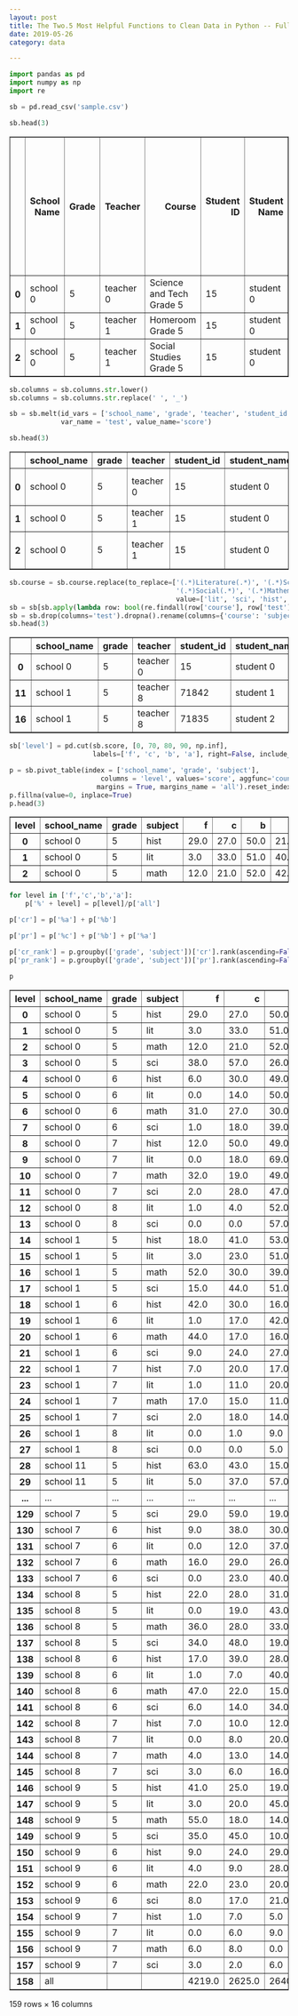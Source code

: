 ```yaml
---
layout: post
title: The Two.5 Most Helpful Functions to Clean Data in Python -- Full Notebook
date: 2019-05-26
category: data

---
```




```python
import pandas as pd
import numpy as np
import re
```


```python
sb = pd.read_csv('sample.csv')
```


```python
sb.head(3)
```




<div>
<style scoped>
    .dataframe tbody tr th:only-of-type {
        vertical-align: middle;
    }

    .dataframe tbody tr th {
        vertical-align: top;
    }

    .dataframe thead th {
        text-align: right;
    }
</style>
<table border="1" class="dataframe">
  <thead>
    <tr style="text-align: right;">
      <th></th>
      <th>School Name</th>
      <th>Grade</th>
      <th>Teacher</th>
      <th>Course</th>
      <th>Student ID</th>
      <th>Student Name</th>
      <th>Gr5 SCI Tri2 Final 18-19-Tri2 18-19-SS</th>
      <th>Gr6 SCI Tri2 Final 18-19-Tri2 18-19-SS</th>
      <th>Gr7 SCI Tri2 Final 18-19-Tri2 18-19-SS</th>
      <th>Gr8 SCI Tri2 Practice Written -Tri2 18-19-SS</th>
      <th>Gr5 MATH Tri2 Final 18-19-Tri 2 18-19-SS</th>
      <th>Gr6 MATH Tri2 Final 18-19-Tri2 18-19-SS</th>
      <th>Gr7 MATH Tri2 Final 18-19-Tri2 18-19-SS</th>
      <th>Gr7 HIST Tri2 Final 18-19-Tri2 18-19-SS</th>
      <th>Gr6 HIST Tri2 Final 18-19-Tri2 18-19-SS</th>
      <th>Gr5 LIT Tri2 Final Day 1 18-19-Tri2 18-19-SS</th>
      <th>Gr6 LIT Tri2 Final Day 1 18-19-Tri2 18-19-SS</th>
      <th>Gr7 LIT Tri2 Final Day 1 18-19-Tri2 18-19-SS</th>
      <th>Gr8 LIT Tri2 Final Day 1 18-19-Tri2 18-19-SS</th>
      <th>Gr5 HIST Tri2 Final 18-19-Tri2 18-19-SS</th>
    </tr>
  </thead>
  <tbody>
    <tr>
      <th>0</th>
      <td>school 0</td>
      <td>5</td>
      <td>teacher 0</td>
      <td>Science and Tech Grade 5</td>
      <td>15</td>
      <td>student 0</td>
      <td>79.0</td>
      <td>NaN</td>
      <td>NaN</td>
      <td>NaN</td>
      <td>91.0</td>
      <td>NaN</td>
      <td>NaN</td>
      <td>NaN</td>
      <td>NaN</td>
      <td>92.0</td>
      <td>NaN</td>
      <td>NaN</td>
      <td>NaN</td>
      <td>80.0</td>
    </tr>
    <tr>
      <th>1</th>
      <td>school 0</td>
      <td>5</td>
      <td>teacher 1</td>
      <td>Homeroom Grade 5</td>
      <td>15</td>
      <td>student 0</td>
      <td>79.0</td>
      <td>NaN</td>
      <td>NaN</td>
      <td>NaN</td>
      <td>91.0</td>
      <td>NaN</td>
      <td>NaN</td>
      <td>NaN</td>
      <td>NaN</td>
      <td>92.0</td>
      <td>NaN</td>
      <td>NaN</td>
      <td>NaN</td>
      <td>80.0</td>
    </tr>
    <tr>
      <th>2</th>
      <td>school 0</td>
      <td>5</td>
      <td>teacher 1</td>
      <td>Social Studies Grade 5</td>
      <td>15</td>
      <td>student 0</td>
      <td>79.0</td>
      <td>NaN</td>
      <td>NaN</td>
      <td>NaN</td>
      <td>91.0</td>
      <td>NaN</td>
      <td>NaN</td>
      <td>NaN</td>
      <td>NaN</td>
      <td>92.0</td>
      <td>NaN</td>
      <td>NaN</td>
      <td>NaN</td>
      <td>80.0</td>
    </tr>
  </tbody>
</table>
</div>




```python
sb.columns = sb.columns.str.lower()
sb.columns = sb.columns.str.replace(' ', '_')
```


```python
sb = sb.melt(id_vars = ['school_name', 'grade', 'teacher', 'student_id', 'student_name', 'course'], 
             var_name = 'test', value_name='score')
```


```python
sb.head(3)
```




<div>
<style scoped>
    .dataframe tbody tr th:only-of-type {
        vertical-align: middle;
    }

    .dataframe tbody tr th {
        vertical-align: top;
    }

    .dataframe thead th {
        text-align: right;
    }
</style>
<table border="1" class="dataframe">
  <thead>
    <tr style="text-align: right;">
      <th></th>
      <th>school_name</th>
      <th>grade</th>
      <th>teacher</th>
      <th>student_id</th>
      <th>student_name</th>
      <th>course</th>
      <th>test</th>
      <th>score</th>
    </tr>
  </thead>
  <tbody>
    <tr>
      <th>0</th>
      <td>school 0</td>
      <td>5</td>
      <td>teacher 0</td>
      <td>15</td>
      <td>student 0</td>
      <td>Science and Tech Grade 5</td>
      <td>gr5_sci_tri2_final_18-19-tri2_18-19-ss</td>
      <td>79.0</td>
    </tr>
    <tr>
      <th>1</th>
      <td>school 0</td>
      <td>5</td>
      <td>teacher 1</td>
      <td>15</td>
      <td>student 0</td>
      <td>Homeroom Grade 5</td>
      <td>gr5_sci_tri2_final_18-19-tri2_18-19-ss</td>
      <td>79.0</td>
    </tr>
    <tr>
      <th>2</th>
      <td>school 0</td>
      <td>5</td>
      <td>teacher 1</td>
      <td>15</td>
      <td>student 0</td>
      <td>Social Studies Grade 5</td>
      <td>gr5_sci_tri2_final_18-19-tri2_18-19-ss</td>
      <td>79.0</td>
    </tr>
  </tbody>
</table>
</div>




```python
sb.course = sb.course.replace(to_replace=['(.*)Literature(.*)', '(.*)Science(.*)', 
                                          '(.*)Social(.*)', '(.*)Mathematics(.*)'], 
                                          value=['lit', 'sci', 'hist', 'math'], regex=True)
sb = sb[sb.apply(lambda row: bool(re.findall(row['course'], row['test'])), axis=1)]
sb = sb.drop(columns='test').dropna().rename(columns={'course': 'subject'})
sb.head(3)
```




<div>
<style scoped>
    .dataframe tbody tr th:only-of-type {
        vertical-align: middle;
    }

    .dataframe tbody tr th {
        vertical-align: top;
    }

    .dataframe thead th {
        text-align: right;
    }
</style>
<table border="1" class="dataframe">
  <thead>
    <tr style="text-align: right;">
      <th></th>
      <th>school_name</th>
      <th>grade</th>
      <th>teacher</th>
      <th>student_id</th>
      <th>student_name</th>
      <th>subject</th>
      <th>score</th>
    </tr>
  </thead>
  <tbody>
    <tr>
      <th>0</th>
      <td>school 0</td>
      <td>5</td>
      <td>teacher 0</td>
      <td>15</td>
      <td>student 0</td>
      <td>sci</td>
      <td>79.0</td>
    </tr>
    <tr>
      <th>11</th>
      <td>school 1</td>
      <td>5</td>
      <td>teacher 8</td>
      <td>71842</td>
      <td>student 1</td>
      <td>sci</td>
      <td>94.0</td>
    </tr>
    <tr>
      <th>16</th>
      <td>school 1</td>
      <td>5</td>
      <td>teacher 8</td>
      <td>71835</td>
      <td>student 2</td>
      <td>sci</td>
      <td>71.0</td>
    </tr>
  </tbody>
</table>
</div>




```python
sb['level'] = pd.cut(sb.score, [0, 70, 80, 90, np.inf], 
                     labels=['f', 'c', 'b', 'a'], right=False, include_lowest=False)
```


```python
p = sb.pivot_table(index = ['school_name', 'grade', 'subject'],
                       columns = 'level', values='score', aggfunc='count',
                      margins = True, margins_name = 'all').reset_index()
p.fillna(value=0, inplace=True)
p.head(3)
```




<div>
<style scoped>
    .dataframe tbody tr th:only-of-type {
        vertical-align: middle;
    }

    .dataframe tbody tr th {
        vertical-align: top;
    }

    .dataframe thead th {
        text-align: right;
    }
</style>
<table border="1" class="dataframe">
  <thead>
    <tr style="text-align: right;">
      <th>level</th>
      <th>school_name</th>
      <th>grade</th>
      <th>subject</th>
      <th>f</th>
      <th>c</th>
      <th>b</th>
      <th>a</th>
      <th>all</th>
    </tr>
  </thead>
  <tbody>
    <tr>
      <th>0</th>
      <td>school 0</td>
      <td>5</td>
      <td>hist</td>
      <td>29.0</td>
      <td>27.0</td>
      <td>50.0</td>
      <td>21.0</td>
      <td>127</td>
    </tr>
    <tr>
      <th>1</th>
      <td>school 0</td>
      <td>5</td>
      <td>lit</td>
      <td>3.0</td>
      <td>33.0</td>
      <td>51.0</td>
      <td>40.0</td>
      <td>127</td>
    </tr>
    <tr>
      <th>2</th>
      <td>school 0</td>
      <td>5</td>
      <td>math</td>
      <td>12.0</td>
      <td>21.0</td>
      <td>52.0</td>
      <td>42.0</td>
      <td>127</td>
    </tr>
  </tbody>
</table>
</div>




```python
for level in ['f','c','b','a']:
    p['%' + level] = p[level]/p['all']
```


```python
p['cr'] = p['%a'] + p['%b']
```


```python
p['pr'] = p['%c'] + p['%b'] + p['%a']
```


```python
p['cr_rank'] = p.groupby(['grade', 'subject'])['cr'].rank(ascending=False, method='dense')
p['pr_rank'] = p.groupby(['grade', 'subject'])['pr'].rank(ascending=False, method='dense')
```


```python
p
```




<div>
<style scoped>
    .dataframe tbody tr th:only-of-type {
        vertical-align: middle;
    }

    .dataframe tbody tr th {
        vertical-align: top;
    }

    .dataframe thead th {
        text-align: right;
    }
</style>
<table border="1" class="dataframe">
  <thead>
    <tr style="text-align: right;">
      <th>level</th>
      <th>school_name</th>
      <th>grade</th>
      <th>subject</th>
      <th>f</th>
      <th>c</th>
      <th>b</th>
      <th>a</th>
      <th>all</th>
      <th>%f</th>
      <th>%c</th>
      <th>%b</th>
      <th>%a</th>
      <th>cr</th>
      <th>pr</th>
      <th>cr_rank</th>
      <th>pr_rank</th>
    </tr>
  </thead>
  <tbody>
    <tr>
      <th>0</th>
      <td>school 0</td>
      <td>5</td>
      <td>hist</td>
      <td>29.0</td>
      <td>27.0</td>
      <td>50.0</td>
      <td>21.0</td>
      <td>127</td>
      <td>0.228346</td>
      <td>0.212598</td>
      <td>0.393701</td>
      <td>0.165354</td>
      <td>0.559055</td>
      <td>0.771654</td>
      <td>3.0</td>
      <td>5.0</td>
    </tr>
    <tr>
      <th>1</th>
      <td>school 0</td>
      <td>5</td>
      <td>lit</td>
      <td>3.0</td>
      <td>33.0</td>
      <td>51.0</td>
      <td>40.0</td>
      <td>127</td>
      <td>0.023622</td>
      <td>0.259843</td>
      <td>0.401575</td>
      <td>0.314961</td>
      <td>0.716535</td>
      <td>0.976378</td>
      <td>11.0</td>
      <td>8.0</td>
    </tr>
    <tr>
      <th>2</th>
      <td>school 0</td>
      <td>5</td>
      <td>math</td>
      <td>12.0</td>
      <td>21.0</td>
      <td>52.0</td>
      <td>42.0</td>
      <td>127</td>
      <td>0.094488</td>
      <td>0.165354</td>
      <td>0.409449</td>
      <td>0.330709</td>
      <td>0.740157</td>
      <td>0.905512</td>
      <td>1.0</td>
      <td>1.0</td>
    </tr>
    <tr>
      <th>3</th>
      <td>school 0</td>
      <td>5</td>
      <td>sci</td>
      <td>38.0</td>
      <td>57.0</td>
      <td>26.0</td>
      <td>6.0</td>
      <td>127</td>
      <td>0.299213</td>
      <td>0.448819</td>
      <td>0.204724</td>
      <td>0.047244</td>
      <td>0.251969</td>
      <td>0.700787</td>
      <td>8.0</td>
      <td>11.0</td>
    </tr>
    <tr>
      <th>4</th>
      <td>school 0</td>
      <td>6</td>
      <td>hist</td>
      <td>6.0</td>
      <td>30.0</td>
      <td>49.0</td>
      <td>14.0</td>
      <td>99</td>
      <td>0.060606</td>
      <td>0.303030</td>
      <td>0.494949</td>
      <td>0.141414</td>
      <td>0.636364</td>
      <td>0.939394</td>
      <td>2.0</td>
      <td>2.0</td>
    </tr>
    <tr>
      <th>5</th>
      <td>school 0</td>
      <td>6</td>
      <td>lit</td>
      <td>0.0</td>
      <td>14.0</td>
      <td>50.0</td>
      <td>35.0</td>
      <td>99</td>
      <td>0.000000</td>
      <td>0.141414</td>
      <td>0.505051</td>
      <td>0.353535</td>
      <td>0.858586</td>
      <td>1.000000</td>
      <td>5.0</td>
      <td>1.0</td>
    </tr>
    <tr>
      <th>6</th>
      <td>school 0</td>
      <td>6</td>
      <td>math</td>
      <td>31.0</td>
      <td>27.0</td>
      <td>30.0</td>
      <td>11.0</td>
      <td>99</td>
      <td>0.313131</td>
      <td>0.272727</td>
      <td>0.303030</td>
      <td>0.111111</td>
      <td>0.414141</td>
      <td>0.686869</td>
      <td>5.0</td>
      <td>5.0</td>
    </tr>
    <tr>
      <th>7</th>
      <td>school 0</td>
      <td>6</td>
      <td>sci</td>
      <td>1.0</td>
      <td>18.0</td>
      <td>39.0</td>
      <td>41.0</td>
      <td>99</td>
      <td>0.010101</td>
      <td>0.181818</td>
      <td>0.393939</td>
      <td>0.414141</td>
      <td>0.808081</td>
      <td>0.989899</td>
      <td>1.0</td>
      <td>2.0</td>
    </tr>
    <tr>
      <th>8</th>
      <td>school 0</td>
      <td>7</td>
      <td>hist</td>
      <td>12.0</td>
      <td>50.0</td>
      <td>49.0</td>
      <td>20.0</td>
      <td>131</td>
      <td>0.091603</td>
      <td>0.381679</td>
      <td>0.374046</td>
      <td>0.152672</td>
      <td>0.526718</td>
      <td>0.908397</td>
      <td>4.0</td>
      <td>3.0</td>
    </tr>
    <tr>
      <th>9</th>
      <td>school 0</td>
      <td>7</td>
      <td>lit</td>
      <td>0.0</td>
      <td>18.0</td>
      <td>69.0</td>
      <td>44.0</td>
      <td>131</td>
      <td>0.000000</td>
      <td>0.137405</td>
      <td>0.526718</td>
      <td>0.335878</td>
      <td>0.862595</td>
      <td>1.000000</td>
      <td>4.0</td>
      <td>1.0</td>
    </tr>
    <tr>
      <th>10</th>
      <td>school 0</td>
      <td>7</td>
      <td>math</td>
      <td>32.0</td>
      <td>19.0</td>
      <td>49.0</td>
      <td>31.0</td>
      <td>131</td>
      <td>0.244275</td>
      <td>0.145038</td>
      <td>0.374046</td>
      <td>0.236641</td>
      <td>0.610687</td>
      <td>0.755725</td>
      <td>1.0</td>
      <td>3.0</td>
    </tr>
    <tr>
      <th>11</th>
      <td>school 0</td>
      <td>7</td>
      <td>sci</td>
      <td>2.0</td>
      <td>28.0</td>
      <td>47.0</td>
      <td>54.0</td>
      <td>131</td>
      <td>0.015267</td>
      <td>0.213740</td>
      <td>0.358779</td>
      <td>0.412214</td>
      <td>0.770992</td>
      <td>0.984733</td>
      <td>1.0</td>
      <td>1.0</td>
    </tr>
    <tr>
      <th>12</th>
      <td>school 0</td>
      <td>8</td>
      <td>lit</td>
      <td>1.0</td>
      <td>4.0</td>
      <td>52.0</td>
      <td>54.0</td>
      <td>111</td>
      <td>0.009009</td>
      <td>0.036036</td>
      <td>0.468468</td>
      <td>0.486486</td>
      <td>0.954955</td>
      <td>0.990991</td>
      <td>3.0</td>
      <td>2.0</td>
    </tr>
    <tr>
      <th>13</th>
      <td>school 0</td>
      <td>8</td>
      <td>sci</td>
      <td>0.0</td>
      <td>0.0</td>
      <td>57.0</td>
      <td>55.0</td>
      <td>112</td>
      <td>0.000000</td>
      <td>0.000000</td>
      <td>0.508929</td>
      <td>0.491071</td>
      <td>1.000000</td>
      <td>1.000000</td>
      <td>1.0</td>
      <td>1.0</td>
    </tr>
    <tr>
      <th>14</th>
      <td>school 1</td>
      <td>5</td>
      <td>hist</td>
      <td>18.0</td>
      <td>41.0</td>
      <td>53.0</td>
      <td>26.0</td>
      <td>138</td>
      <td>0.130435</td>
      <td>0.297101</td>
      <td>0.384058</td>
      <td>0.188406</td>
      <td>0.572464</td>
      <td>0.869565</td>
      <td>1.0</td>
      <td>1.0</td>
    </tr>
    <tr>
      <th>15</th>
      <td>school 1</td>
      <td>5</td>
      <td>lit</td>
      <td>3.0</td>
      <td>23.0</td>
      <td>51.0</td>
      <td>62.0</td>
      <td>139</td>
      <td>0.021583</td>
      <td>0.165468</td>
      <td>0.366906</td>
      <td>0.446043</td>
      <td>0.812950</td>
      <td>0.978417</td>
      <td>3.0</td>
      <td>7.0</td>
    </tr>
    <tr>
      <th>16</th>
      <td>school 1</td>
      <td>5</td>
      <td>math</td>
      <td>52.0</td>
      <td>30.0</td>
      <td>39.0</td>
      <td>17.0</td>
      <td>138</td>
      <td>0.376812</td>
      <td>0.217391</td>
      <td>0.282609</td>
      <td>0.123188</td>
      <td>0.405797</td>
      <td>0.623188</td>
      <td>6.0</td>
      <td>7.0</td>
    </tr>
    <tr>
      <th>17</th>
      <td>school 1</td>
      <td>5</td>
      <td>sci</td>
      <td>15.0</td>
      <td>44.0</td>
      <td>51.0</td>
      <td>29.0</td>
      <td>139</td>
      <td>0.107914</td>
      <td>0.316547</td>
      <td>0.366906</td>
      <td>0.208633</td>
      <td>0.575540</td>
      <td>0.892086</td>
      <td>1.0</td>
      <td>2.0</td>
    </tr>
    <tr>
      <th>18</th>
      <td>school 1</td>
      <td>6</td>
      <td>hist</td>
      <td>42.0</td>
      <td>30.0</td>
      <td>16.0</td>
      <td>2.0</td>
      <td>90</td>
      <td>0.466667</td>
      <td>0.333333</td>
      <td>0.177778</td>
      <td>0.022222</td>
      <td>0.200000</td>
      <td>0.533333</td>
      <td>10.0</td>
      <td>11.0</td>
    </tr>
    <tr>
      <th>19</th>
      <td>school 1</td>
      <td>6</td>
      <td>lit</td>
      <td>1.0</td>
      <td>17.0</td>
      <td>42.0</td>
      <td>28.0</td>
      <td>88</td>
      <td>0.011364</td>
      <td>0.193182</td>
      <td>0.477273</td>
      <td>0.318182</td>
      <td>0.795455</td>
      <td>0.988636</td>
      <td>9.0</td>
      <td>4.0</td>
    </tr>
    <tr>
      <th>20</th>
      <td>school 1</td>
      <td>6</td>
      <td>math</td>
      <td>44.0</td>
      <td>17.0</td>
      <td>16.0</td>
      <td>13.0</td>
      <td>90</td>
      <td>0.488889</td>
      <td>0.188889</td>
      <td>0.177778</td>
      <td>0.144444</td>
      <td>0.322222</td>
      <td>0.511111</td>
      <td>7.0</td>
      <td>9.0</td>
    </tr>
    <tr>
      <th>21</th>
      <td>school 1</td>
      <td>6</td>
      <td>sci</td>
      <td>9.0</td>
      <td>24.0</td>
      <td>27.0</td>
      <td>30.0</td>
      <td>90</td>
      <td>0.100000</td>
      <td>0.266667</td>
      <td>0.300000</td>
      <td>0.333333</td>
      <td>0.633333</td>
      <td>0.900000</td>
      <td>10.0</td>
      <td>9.0</td>
    </tr>
    <tr>
      <th>22</th>
      <td>school 1</td>
      <td>7</td>
      <td>hist</td>
      <td>7.0</td>
      <td>20.0</td>
      <td>17.0</td>
      <td>12.0</td>
      <td>56</td>
      <td>0.125000</td>
      <td>0.357143</td>
      <td>0.303571</td>
      <td>0.214286</td>
      <td>0.517857</td>
      <td>0.875000</td>
      <td>5.0</td>
      <td>4.0</td>
    </tr>
    <tr>
      <th>23</th>
      <td>school 1</td>
      <td>7</td>
      <td>lit</td>
      <td>1.0</td>
      <td>11.0</td>
      <td>20.0</td>
      <td>24.0</td>
      <td>56</td>
      <td>0.017857</td>
      <td>0.196429</td>
      <td>0.357143</td>
      <td>0.428571</td>
      <td>0.785714</td>
      <td>0.982143</td>
      <td>5.0</td>
      <td>3.0</td>
    </tr>
    <tr>
      <th>24</th>
      <td>school 1</td>
      <td>7</td>
      <td>math</td>
      <td>17.0</td>
      <td>15.0</td>
      <td>11.0</td>
      <td>13.0</td>
      <td>56</td>
      <td>0.303571</td>
      <td>0.267857</td>
      <td>0.196429</td>
      <td>0.232143</td>
      <td>0.428571</td>
      <td>0.696429</td>
      <td>6.0</td>
      <td>5.0</td>
    </tr>
    <tr>
      <th>25</th>
      <td>school 1</td>
      <td>7</td>
      <td>sci</td>
      <td>2.0</td>
      <td>18.0</td>
      <td>14.0</td>
      <td>22.0</td>
      <td>56</td>
      <td>0.035714</td>
      <td>0.321429</td>
      <td>0.250000</td>
      <td>0.392857</td>
      <td>0.642857</td>
      <td>0.964286</td>
      <td>6.0</td>
      <td>3.0</td>
    </tr>
    <tr>
      <th>26</th>
      <td>school 1</td>
      <td>8</td>
      <td>lit</td>
      <td>0.0</td>
      <td>1.0</td>
      <td>9.0</td>
      <td>16.0</td>
      <td>26</td>
      <td>0.000000</td>
      <td>0.038462</td>
      <td>0.346154</td>
      <td>0.615385</td>
      <td>0.961538</td>
      <td>1.000000</td>
      <td>2.0</td>
      <td>1.0</td>
    </tr>
    <tr>
      <th>27</th>
      <td>school 1</td>
      <td>8</td>
      <td>sci</td>
      <td>0.0</td>
      <td>0.0</td>
      <td>5.0</td>
      <td>21.0</td>
      <td>26</td>
      <td>0.000000</td>
      <td>0.000000</td>
      <td>0.192308</td>
      <td>0.807692</td>
      <td>1.000000</td>
      <td>1.000000</td>
      <td>1.0</td>
      <td>1.0</td>
    </tr>
    <tr>
      <th>28</th>
      <td>school 11</td>
      <td>5</td>
      <td>hist</td>
      <td>63.0</td>
      <td>43.0</td>
      <td>15.0</td>
      <td>3.0</td>
      <td>124</td>
      <td>0.508065</td>
      <td>0.346774</td>
      <td>0.120968</td>
      <td>0.024194</td>
      <td>0.145161</td>
      <td>0.491935</td>
      <td>14.0</td>
      <td>14.0</td>
    </tr>
    <tr>
      <th>29</th>
      <td>school 11</td>
      <td>5</td>
      <td>lit</td>
      <td>5.0</td>
      <td>37.0</td>
      <td>57.0</td>
      <td>24.0</td>
      <td>123</td>
      <td>0.040650</td>
      <td>0.300813</td>
      <td>0.463415</td>
      <td>0.195122</td>
      <td>0.658537</td>
      <td>0.959350</td>
      <td>15.0</td>
      <td>13.0</td>
    </tr>
    <tr>
      <th>...</th>
      <td>...</td>
      <td>...</td>
      <td>...</td>
      <td>...</td>
      <td>...</td>
      <td>...</td>
      <td>...</td>
      <td>...</td>
      <td>...</td>
      <td>...</td>
      <td>...</td>
      <td>...</td>
      <td>...</td>
      <td>...</td>
      <td>...</td>
      <td>...</td>
    </tr>
    <tr>
      <th>129</th>
      <td>school 7</td>
      <td>5</td>
      <td>sci</td>
      <td>29.0</td>
      <td>59.0</td>
      <td>19.0</td>
      <td>5.0</td>
      <td>112</td>
      <td>0.258929</td>
      <td>0.526786</td>
      <td>0.169643</td>
      <td>0.044643</td>
      <td>0.214286</td>
      <td>0.741071</td>
      <td>11.0</td>
      <td>8.0</td>
    </tr>
    <tr>
      <th>130</th>
      <td>school 7</td>
      <td>6</td>
      <td>hist</td>
      <td>9.0</td>
      <td>38.0</td>
      <td>30.0</td>
      <td>5.0</td>
      <td>82</td>
      <td>0.109756</td>
      <td>0.463415</td>
      <td>0.365854</td>
      <td>0.060976</td>
      <td>0.426829</td>
      <td>0.890244</td>
      <td>7.0</td>
      <td>3.0</td>
    </tr>
    <tr>
      <th>131</th>
      <td>school 7</td>
      <td>6</td>
      <td>lit</td>
      <td>0.0</td>
      <td>12.0</td>
      <td>37.0</td>
      <td>33.0</td>
      <td>82</td>
      <td>0.000000</td>
      <td>0.146341</td>
      <td>0.451220</td>
      <td>0.402439</td>
      <td>0.853659</td>
      <td>1.000000</td>
      <td>6.0</td>
      <td>1.0</td>
    </tr>
    <tr>
      <th>132</th>
      <td>school 7</td>
      <td>6</td>
      <td>math</td>
      <td>16.0</td>
      <td>29.0</td>
      <td>26.0</td>
      <td>11.0</td>
      <td>82</td>
      <td>0.195122</td>
      <td>0.353659</td>
      <td>0.317073</td>
      <td>0.134146</td>
      <td>0.451220</td>
      <td>0.804878</td>
      <td>4.0</td>
      <td>1.0</td>
    </tr>
    <tr>
      <th>133</th>
      <td>school 7</td>
      <td>6</td>
      <td>sci</td>
      <td>0.0</td>
      <td>23.0</td>
      <td>40.0</td>
      <td>19.0</td>
      <td>82</td>
      <td>0.000000</td>
      <td>0.280488</td>
      <td>0.487805</td>
      <td>0.231707</td>
      <td>0.719512</td>
      <td>1.000000</td>
      <td>5.0</td>
      <td>1.0</td>
    </tr>
    <tr>
      <th>134</th>
      <td>school 8</td>
      <td>5</td>
      <td>hist</td>
      <td>22.0</td>
      <td>28.0</td>
      <td>31.0</td>
      <td>32.0</td>
      <td>113</td>
      <td>0.194690</td>
      <td>0.247788</td>
      <td>0.274336</td>
      <td>0.283186</td>
      <td>0.557522</td>
      <td>0.805310</td>
      <td>4.0</td>
      <td>4.0</td>
    </tr>
    <tr>
      <th>135</th>
      <td>school 8</td>
      <td>5</td>
      <td>lit</td>
      <td>0.0</td>
      <td>19.0</td>
      <td>43.0</td>
      <td>50.0</td>
      <td>112</td>
      <td>0.000000</td>
      <td>0.169643</td>
      <td>0.383929</td>
      <td>0.446429</td>
      <td>0.830357</td>
      <td>1.000000</td>
      <td>2.0</td>
      <td>1.0</td>
    </tr>
    <tr>
      <th>136</th>
      <td>school 8</td>
      <td>5</td>
      <td>math</td>
      <td>36.0</td>
      <td>28.0</td>
      <td>33.0</td>
      <td>18.0</td>
      <td>115</td>
      <td>0.313043</td>
      <td>0.243478</td>
      <td>0.286957</td>
      <td>0.156522</td>
      <td>0.443478</td>
      <td>0.686957</td>
      <td>4.0</td>
      <td>5.0</td>
    </tr>
    <tr>
      <th>137</th>
      <td>school 8</td>
      <td>5</td>
      <td>sci</td>
      <td>34.0</td>
      <td>48.0</td>
      <td>19.0</td>
      <td>14.0</td>
      <td>115</td>
      <td>0.295652</td>
      <td>0.417391</td>
      <td>0.165217</td>
      <td>0.121739</td>
      <td>0.286957</td>
      <td>0.704348</td>
      <td>7.0</td>
      <td>10.0</td>
    </tr>
    <tr>
      <th>138</th>
      <td>school 8</td>
      <td>6</td>
      <td>hist</td>
      <td>17.0</td>
      <td>39.0</td>
      <td>28.0</td>
      <td>14.0</td>
      <td>98</td>
      <td>0.173469</td>
      <td>0.397959</td>
      <td>0.285714</td>
      <td>0.142857</td>
      <td>0.428571</td>
      <td>0.826531</td>
      <td>6.0</td>
      <td>7.0</td>
    </tr>
    <tr>
      <th>139</th>
      <td>school 8</td>
      <td>6</td>
      <td>lit</td>
      <td>1.0</td>
      <td>7.0</td>
      <td>40.0</td>
      <td>50.0</td>
      <td>98</td>
      <td>0.010204</td>
      <td>0.071429</td>
      <td>0.408163</td>
      <td>0.510204</td>
      <td>0.918367</td>
      <td>0.989796</td>
      <td>1.0</td>
      <td>3.0</td>
    </tr>
    <tr>
      <th>140</th>
      <td>school 8</td>
      <td>6</td>
      <td>math</td>
      <td>47.0</td>
      <td>22.0</td>
      <td>15.0</td>
      <td>14.0</td>
      <td>98</td>
      <td>0.479592</td>
      <td>0.224490</td>
      <td>0.153061</td>
      <td>0.142857</td>
      <td>0.295918</td>
      <td>0.520408</td>
      <td>8.0</td>
      <td>8.0</td>
    </tr>
    <tr>
      <th>141</th>
      <td>school 8</td>
      <td>6</td>
      <td>sci</td>
      <td>6.0</td>
      <td>14.0</td>
      <td>34.0</td>
      <td>43.0</td>
      <td>97</td>
      <td>0.061856</td>
      <td>0.144330</td>
      <td>0.350515</td>
      <td>0.443299</td>
      <td>0.793814</td>
      <td>0.938144</td>
      <td>2.0</td>
      <td>5.0</td>
    </tr>
    <tr>
      <th>142</th>
      <td>school 8</td>
      <td>7</td>
      <td>hist</td>
      <td>7.0</td>
      <td>10.0</td>
      <td>12.0</td>
      <td>8.0</td>
      <td>37</td>
      <td>0.189189</td>
      <td>0.270270</td>
      <td>0.324324</td>
      <td>0.216216</td>
      <td>0.540541</td>
      <td>0.810811</td>
      <td>3.0</td>
      <td>5.0</td>
    </tr>
    <tr>
      <th>143</th>
      <td>school 8</td>
      <td>7</td>
      <td>lit</td>
      <td>0.0</td>
      <td>8.0</td>
      <td>20.0</td>
      <td>9.0</td>
      <td>37</td>
      <td>0.000000</td>
      <td>0.216216</td>
      <td>0.540541</td>
      <td>0.243243</td>
      <td>0.783784</td>
      <td>1.000000</td>
      <td>6.0</td>
      <td>1.0</td>
    </tr>
    <tr>
      <th>144</th>
      <td>school 8</td>
      <td>7</td>
      <td>math</td>
      <td>4.0</td>
      <td>13.0</td>
      <td>14.0</td>
      <td>6.0</td>
      <td>37</td>
      <td>0.108108</td>
      <td>0.351351</td>
      <td>0.378378</td>
      <td>0.162162</td>
      <td>0.540541</td>
      <td>0.891892</td>
      <td>3.0</td>
      <td>1.0</td>
    </tr>
    <tr>
      <th>145</th>
      <td>school 8</td>
      <td>7</td>
      <td>sci</td>
      <td>3.0</td>
      <td>6.0</td>
      <td>16.0</td>
      <td>12.0</td>
      <td>37</td>
      <td>0.081081</td>
      <td>0.162162</td>
      <td>0.432432</td>
      <td>0.324324</td>
      <td>0.756757</td>
      <td>0.918919</td>
      <td>2.0</td>
      <td>6.0</td>
    </tr>
    <tr>
      <th>146</th>
      <td>school 9</td>
      <td>5</td>
      <td>hist</td>
      <td>41.0</td>
      <td>25.0</td>
      <td>19.0</td>
      <td>3.0</td>
      <td>88</td>
      <td>0.465909</td>
      <td>0.284091</td>
      <td>0.215909</td>
      <td>0.034091</td>
      <td>0.250000</td>
      <td>0.534091</td>
      <td>12.0</td>
      <td>12.0</td>
    </tr>
    <tr>
      <th>147</th>
      <td>school 9</td>
      <td>5</td>
      <td>lit</td>
      <td>3.0</td>
      <td>20.0</td>
      <td>45.0</td>
      <td>24.0</td>
      <td>92</td>
      <td>0.032609</td>
      <td>0.217391</td>
      <td>0.489130</td>
      <td>0.260870</td>
      <td>0.750000</td>
      <td>0.967391</td>
      <td>9.0</td>
      <td>11.0</td>
    </tr>
    <tr>
      <th>148</th>
      <td>school 9</td>
      <td>5</td>
      <td>math</td>
      <td>55.0</td>
      <td>18.0</td>
      <td>14.0</td>
      <td>4.0</td>
      <td>91</td>
      <td>0.604396</td>
      <td>0.197802</td>
      <td>0.153846</td>
      <td>0.043956</td>
      <td>0.197802</td>
      <td>0.395604</td>
      <td>10.0</td>
      <td>11.0</td>
    </tr>
    <tr>
      <th>149</th>
      <td>school 9</td>
      <td>5</td>
      <td>sci</td>
      <td>35.0</td>
      <td>45.0</td>
      <td>10.0</td>
      <td>2.0</td>
      <td>92</td>
      <td>0.380435</td>
      <td>0.489130</td>
      <td>0.108696</td>
      <td>0.021739</td>
      <td>0.130435</td>
      <td>0.619565</td>
      <td>13.0</td>
      <td>12.0</td>
    </tr>
    <tr>
      <th>150</th>
      <td>school 9</td>
      <td>6</td>
      <td>hist</td>
      <td>9.0</td>
      <td>24.0</td>
      <td>29.0</td>
      <td>9.0</td>
      <td>71</td>
      <td>0.126761</td>
      <td>0.338028</td>
      <td>0.408451</td>
      <td>0.126761</td>
      <td>0.535211</td>
      <td>0.873239</td>
      <td>3.0</td>
      <td>4.0</td>
    </tr>
    <tr>
      <th>151</th>
      <td>school 9</td>
      <td>6</td>
      <td>lit</td>
      <td>4.0</td>
      <td>9.0</td>
      <td>28.0</td>
      <td>31.0</td>
      <td>72</td>
      <td>0.055556</td>
      <td>0.125000</td>
      <td>0.388889</td>
      <td>0.430556</td>
      <td>0.819444</td>
      <td>0.944444</td>
      <td>8.0</td>
      <td>6.0</td>
    </tr>
    <tr>
      <th>152</th>
      <td>school 9</td>
      <td>6</td>
      <td>math</td>
      <td>22.0</td>
      <td>23.0</td>
      <td>20.0</td>
      <td>7.0</td>
      <td>72</td>
      <td>0.305556</td>
      <td>0.319444</td>
      <td>0.277778</td>
      <td>0.097222</td>
      <td>0.375000</td>
      <td>0.694444</td>
      <td>6.0</td>
      <td>3.0</td>
    </tr>
    <tr>
      <th>153</th>
      <td>school 9</td>
      <td>6</td>
      <td>sci</td>
      <td>8.0</td>
      <td>17.0</td>
      <td>21.0</td>
      <td>25.0</td>
      <td>71</td>
      <td>0.112676</td>
      <td>0.239437</td>
      <td>0.295775</td>
      <td>0.352113</td>
      <td>0.647887</td>
      <td>0.887324</td>
      <td>9.0</td>
      <td>10.0</td>
    </tr>
    <tr>
      <th>154</th>
      <td>school 9</td>
      <td>7</td>
      <td>hist</td>
      <td>1.0</td>
      <td>7.0</td>
      <td>5.0</td>
      <td>6.0</td>
      <td>19</td>
      <td>0.052632</td>
      <td>0.368421</td>
      <td>0.263158</td>
      <td>0.315789</td>
      <td>0.578947</td>
      <td>0.947368</td>
      <td>2.0</td>
      <td>2.0</td>
    </tr>
    <tr>
      <th>155</th>
      <td>school 9</td>
      <td>7</td>
      <td>lit</td>
      <td>0.0</td>
      <td>6.0</td>
      <td>9.0</td>
      <td>4.0</td>
      <td>19</td>
      <td>0.000000</td>
      <td>0.315789</td>
      <td>0.473684</td>
      <td>0.210526</td>
      <td>0.684211</td>
      <td>1.000000</td>
      <td>8.0</td>
      <td>1.0</td>
    </tr>
    <tr>
      <th>156</th>
      <td>school 9</td>
      <td>7</td>
      <td>math</td>
      <td>6.0</td>
      <td>8.0</td>
      <td>0.0</td>
      <td>4.0</td>
      <td>18</td>
      <td>0.333333</td>
      <td>0.444444</td>
      <td>0.000000</td>
      <td>0.222222</td>
      <td>0.222222</td>
      <td>0.666667</td>
      <td>8.0</td>
      <td>6.0</td>
    </tr>
    <tr>
      <th>157</th>
      <td>school 9</td>
      <td>7</td>
      <td>sci</td>
      <td>3.0</td>
      <td>2.0</td>
      <td>6.0</td>
      <td>8.0</td>
      <td>19</td>
      <td>0.157895</td>
      <td>0.105263</td>
      <td>0.315789</td>
      <td>0.421053</td>
      <td>0.736842</td>
      <td>0.842105</td>
      <td>3.0</td>
      <td>8.0</td>
    </tr>
    <tr>
      <th>158</th>
      <td>all</td>
      <td></td>
      <td></td>
      <td>4219.0</td>
      <td>2625.0</td>
      <td>2640.0</td>
      <td>3414.0</td>
      <td>12898</td>
      <td>0.327105</td>
      <td>0.203520</td>
      <td>0.204683</td>
      <td>0.264692</td>
      <td>0.469375</td>
      <td>0.672895</td>
      <td>1.0</td>
      <td>1.0</td>
    </tr>
  </tbody>
</table>
<p>159 rows × 16 columns</p>
</div>



